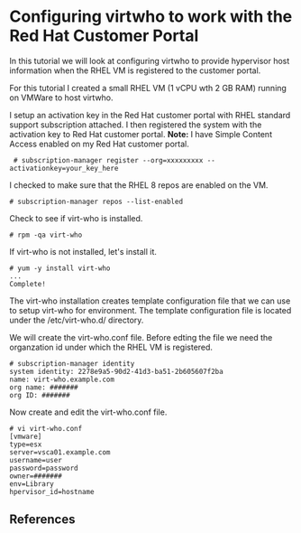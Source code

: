 # Configuring virtwho to work with the Red Hat Customer Portal

In this tutorial we will look at configuring virtwho to provide hypervisor host information when the RHEL VM is registered to the customer portal.

For this tutorial I created a small RHEL VM (1 vCPU wth 2 GB RAM) running on VMWare to host virtwho.

I setup an activation key in the Red Hat customer portal with RHEL standard support subscription attached.  I then registered the system with the activation key to Red Hat customer portal.  **Note:** I have Simple Content Access enabled on my Red Hat customer portal.

```
 # subscription-manager register --org=xxxxxxxxx --activationkey=your_key_here
 ```
 
 I checked to make sure that the RHEL 8 repos are enabled on the VM.
 ```
 # subscription-manager repos --list-enabled
 ```

Check to see if virt-who is installed.
```
# rpm -qa virt-who
```

If virt-who is not installed, let's install it.
```
# yum -y install virt-who
...
Complete!
```

The virt-who installation creates template configuration file that we can use to setup virt-who for environment.  The template configuration file is located under the /etc/virt-who.d/ directory.


We will create the virt-who.conf file. Before edting the file we need the organzation id under which the RHEL VM is registered. 
```
# subscription-manager identity
system identity: 2278e9a5-90d2-41d3-ba51-2b605607f2ba
name: virt-who.example.com
org name: #######
org ID: #######
```

Now create and edit the virt-who.conf file.
```
# vi virt-who.conf
[vmware]
type=esx
server=vsca01.example.com
username=user
password=password
owner=#######
env=Library
hpervisor_id=hostname
```



## References


